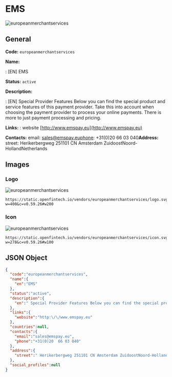 
# EMS 
![europeanmerchantservices](https://static.openfintech.io/vendors/europeanmerchantservices/logo.svg?w=400&c=v0.59.26#w200)  

## General 
 
**Code:** `europeanmerchantservices` 
 
**Name:** 
 
:	[EN] EMS 
 
**Status:** `active` 
 
**Description:** 
 
: [EN]  Special Provider Features Below you can find the special product and service features of this payment provider. Take this into account when choosing the payment provider to process your online payments. There is more to just payment processing and pricing.  
 
**Links:** 
: website [http://www.emspay.eu](http://www.emspay.eu) 
 
**Contacts:** 
email: sales@emspay.euphone: +31(0)20  66 03 040**Address:** 
street:  Herikerbergweg 251101 CN Amsterdam ZuidoostNoord-HollandNetherlands  

## Images 

### Logo 
 
![europeanmerchantservices](https://static.openfintech.io/vendors/europeanmerchantservices/logo.svg?w=400&c=v0.59.26#w200)  

```
https://static.openfintech.io/vendors/europeanmerchantservices/logo.svg?w=400&c=v0.59.26#w200
```  

### Icon 
 
![europeanmerchantservices](https://static.openfintech.io/vendors/europeanmerchantservices/icon.svg?w=278&c=v0.59.26#w100)  

```
https://static.openfintech.io/vendors/europeanmerchantservices/icon.svg?w=278&c=v0.59.26#w100
```  

## JSON Object 

```json
{
  "code":"europeanmerchantservices",
  "name":{
    "en":"EMS"
  },
  "status":"active",
  "description":{
    "en":" Special Provider Features Below you can find the special product and service\u00a0features of this payment provider. Take this into account when choosing the payment provider to process your online payments. There is more to just payment processing and pricing. "
  },
  "links":{
    "website":"http:\/\/www.emspay.eu"
  },
  "countries":null,
  "contacts":{
    "email":"sales@emspay.eu",
    "phone":"+31(0)20  66 03 040"
  },
  "address":{
    "street":" Herikerbergweg 251101 CN Amsterdam ZuidoostNoord-HollandNetherlands "
  },
  "social_profiles":null
}
```  
